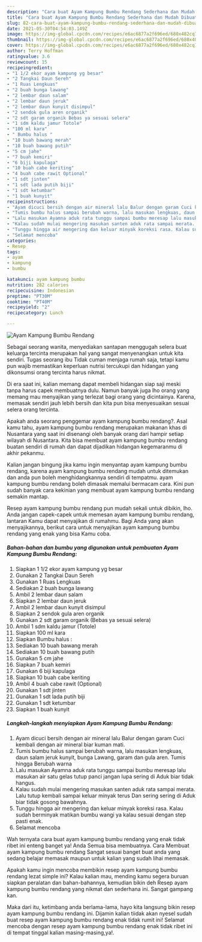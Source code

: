 ```yaml
---
description: "Cara buat Ayam Kampung Bumbu Rendang Sederhana dan Mudah Dibuat"
title: "Cara buat Ayam Kampung Bumbu Rendang Sederhana dan Mudah Dibuat"
slug: 82-cara-buat-ayam-kampung-bumbu-rendang-sederhana-dan-mudah-dibuat
date: 2021-05-30T04:54:03.149Z
image: https://img-global.cpcdn.com/recipes/e6ac6877a2f696ed/680x482cq70/ayam-kampung-bumbu-rendang-foto-resep-utama.jpg
thumbnail: https://img-global.cpcdn.com/recipes/e6ac6877a2f696ed/680x482cq70/ayam-kampung-bumbu-rendang-foto-resep-utama.jpg
cover: https://img-global.cpcdn.com/recipes/e6ac6877a2f696ed/680x482cq70/ayam-kampung-bumbu-rendang-foto-resep-utama.jpg
author: Terry Hoffman
ratingvalue: 3.6
reviewcount: 15
recipeingredient:
- "1 1/2 ekor ayam kampung yg besar"
- "2 Tangkai Daun Sereh"
- "1 Ruas Lengkuas"
- "2 buah bunga lawang"
- "2 lembar daun salam"
- "2 lembar daun jeruk"
- "2 lembar daun kunyit disimpul"
- "2 sendok gula aren organik"
- "2 sdt garam organik Bebas ya sesuai selera"
- "1 sdm kaldu jamur Totole"
- "100 ml kara"
- " Bumbu halus "
- "10 buah bawang merah"
- "10 buah bawang putih"
- "5 cm jahe"
- "7 buah kemiri"
- "6 biji kapulaga"
- "10 buah cabe keriting"
- "4 buah cabe rawit Optional"
- "1 sdt jinten"
- "1 sdt lada putih biji"
- "1 sdt ketumbar"
- "1 buah kunyit"
recipeinstructions:
- "Ayam dicuci bersih dengan air mineral lalu Balur dengan garam Cuci kembali dengan air mineral biar kuman mati."
- "Tumis bumbu halus sampai berubah warna, lalu masukan lengkuas, daun salam jeruk kunyit, bunga Lawang, garam dan gula aren. Tumis hingga Berubah warna"
- "Lalu masukan Ayamna aduk rata tunggu sampai bumbu meresap lalu masukan air satu gelas tutup panci jangan lupa sering di Aduk biar tidak hangus."
- "Kalau sudah mulai mengering masukan santen aduk rata sampai merata. Lalu tutup kembali sampai keluar minyak terus Dan sering sering di Aduk biar tidak gosong bawahnya."
- "Tunggu hingga air mengering dan keluar minyak koreksi rasa. Kalau sudah berminyak matikan bumbu wangi ya kalau sesuai dengan step pasti enak."
- "Selamat mencoba"
categories:
- Resep
tags:
- ayam
- kampung
- bumbu

katakunci: ayam kampung bumbu 
nutrition: 282 calories
recipecuisine: Indonesian
preptime: "PT30M"
cooktime: "PT40M"
recipeyield: "2"
recipecategory: Lunch

---
```



![Ayam Kampung Bumbu Rendang](https://img-global.cpcdn.com/recipes/e6ac6877a2f696ed/680x482cq70/ayam-kampung-bumbu-rendang-foto-resep-utama.jpg)

Sebagai seorang wanita, menyediakan santapan menggugah selera buat keluarga tercinta merupakan hal yang sangat menyenangkan untuk kita sendiri. Tugas seorang ibu Tidak cuman menjaga rumah saja, tetapi kamu pun wajib memastikan keperluan nutrisi tercukupi dan hidangan yang dikonsumsi orang tercinta harus nikmat.

Di era  saat ini, kalian memang dapat membeli hidangan siap saji meski tanpa harus capek membuatnya dulu. Namun banyak juga lho orang yang memang mau menyajikan yang terlezat bagi orang yang dicintainya. Karena, memasak sendiri jauh lebih bersih dan kita pun bisa menyesuaikan sesuai selera orang tercinta. 



Apakah anda seorang penggemar ayam kampung bumbu rendang?. Asal kamu tahu, ayam kampung bumbu rendang merupakan makanan khas di Nusantara yang saat ini disenangi oleh banyak orang dari hampir setiap wilayah di Nusantara. Kita bisa membuat ayam kampung bumbu rendang buatan sendiri di rumah dan dapat dijadikan hidangan kegemaranmu di akhir pekanmu.

Kalian jangan bingung jika kamu ingin menyantap ayam kampung bumbu rendang, karena ayam kampung bumbu rendang mudah untuk ditemukan dan anda pun boleh menghidangkannya sendiri di tempatmu. ayam kampung bumbu rendang boleh dimasak memalui bermacam cara. Kini pun sudah banyak cara kekinian yang membuat ayam kampung bumbu rendang semakin mantap.

Resep ayam kampung bumbu rendang pun mudah sekali untuk dibikin, lho. Anda jangan capek-capek untuk memesan ayam kampung bumbu rendang, lantaran Kamu dapat menyajikan di rumahmu. Bagi Anda yang akan menyajikannya, berikut cara untuk menyajikan ayam kampung bumbu rendang yang enak yang bisa Kamu coba.

<!--inarticleads1-->

##### Bahan-bahan dan bumbu yang digunakan untuk pembuatan Ayam Kampung Bumbu Rendang:

1. Siapkan 1 1/2 ekor ayam kampung yg besar
1. Gunakan 2 Tangkai Daun Sereh
1. Gunakan 1 Ruas Lengkuas
1. Sediakan 2 buah bunga lawang
1. Ambil 2 lembar daun salam
1. Siapkan 2 lembar daun jeruk
1. Ambil 2 lembar daun kunyit disimpul
1. Siapkan 2 sendok gula aren organik
1. Gunakan 2 sdt garam organik (Bebas ya sesuai selera)
1. Ambil 1 sdm kaldu jamur (Totole)
1. Siapkan 100 ml kara
1. Siapkan  Bumbu halus :
1. Sediakan 10 buah bawang merah
1. Sediakan 10 buah bawang putih
1. Gunakan 5 cm jahe
1. Siapkan 7 buah kemiri
1. Gunakan 6 biji kapulaga
1. Siapkan 10 buah cabe keriting
1. Ambil 4 buah cabe rawit (Optional)
1. Gunakan 1 sdt jinten
1. Gunakan 1 sdt lada putih biji
1. Gunakan 1 sdt ketumbar
1. Siapkan 1 buah kunyit




<!--inarticleads2-->

##### Langkah-langkah menyiapkan Ayam Kampung Bumbu Rendang:

1. Ayam dicuci bersih dengan air mineral lalu Balur dengan garam Cuci kembali dengan air mineral biar kuman mati.
1. Tumis bumbu halus sampai berubah warna, lalu masukan lengkuas, daun salam jeruk kunyit, bunga Lawang, garam dan gula aren. Tumis hingga Berubah warna
1. Lalu masukan Ayamna aduk rata tunggu sampai bumbu meresap lalu masukan air satu gelas tutup panci jangan lupa sering di Aduk biar tidak hangus.
1. Kalau sudah mulai mengering masukan santen aduk rata sampai merata. Lalu tutup kembali sampai keluar minyak terus Dan sering sering di Aduk biar tidak gosong bawahnya.
1. Tunggu hingga air mengering dan keluar minyak koreksi rasa. Kalau sudah berminyak matikan bumbu wangi ya kalau sesuai dengan step pasti enak.
1. Selamat mencoba




Wah ternyata cara buat ayam kampung bumbu rendang yang enak tidak ribet ini enteng banget ya! Anda Semua bisa membuatnya. Cara Membuat ayam kampung bumbu rendang Sangat sesuai banget buat anda yang sedang belajar memasak maupun untuk kalian yang sudah lihai memasak.

Apakah kamu ingin mencoba membikin resep ayam kampung bumbu rendang lezat simple ini? Kalau kalian mau, mending kamu segera buruan siapkan peralatan dan bahan-bahannya, kemudian bikin deh Resep ayam kampung bumbu rendang yang nikmat dan sederhana ini. Sangat gampang kan. 

Maka dari itu, ketimbang anda berlama-lama, hayo kita langsung bikin resep ayam kampung bumbu rendang ini. Dijamin kalian tiidak akan nyesel sudah buat resep ayam kampung bumbu rendang enak tidak rumit ini! Selamat mencoba dengan resep ayam kampung bumbu rendang enak tidak ribet ini di tempat tinggal kalian masing-masing,ya!.

